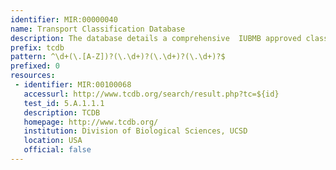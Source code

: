 ```yaml
---
identifier: MIR:00000040
name: Transport Classification Database
description: The database details a comprehensive  IUBMB approved classification system for membrane transport proteins known as the Transporter Classification (TC) system. The TC system is analogous to the Enzyme Commission (EC) system for classification of enzymes, but incorporates phylogenetic information additionally.
prefix: tcdb
pattern: ^\d+(\.[A-Z])?(\.\d+)?(\.\d+)?(\.\d+)?$
prefixed: 0
resources:
 - identifier: MIR:00100068
   accessurl: http://www.tcdb.org/search/result.php?tc=${id}
   test_id: 5.A.1.1.1
   description: TCDB
   homepage: http://www.tcdb.org/
   institution: Division of Biological Sciences, UCSD
   location: USA
   official: false
---
```

